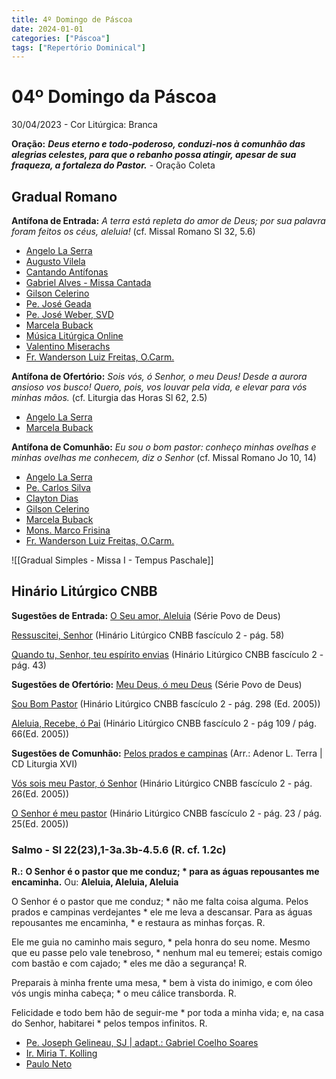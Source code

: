 ```yaml
---
title: 4º Domingo de Páscoa
date: 2024-01-01
categories: ["Páscoa"]
tags: ["Repertório Dominical"]
---
```

# 04º Domingo da Páscoa
30/04/2023 - Cor Litúrgica: Branca

**Oração:** ***Deus eterno e todo-poderoso, conduzi-nos à comunhão das alegrias celestes, para que o rebanho possa atingir, apesar de sua fraqueza, a fortaleza do Pastor.*** - Oração Coleta

## Gradual Romano
**Antífona de Entrada:** *A terra está repleta do amor de Deus; por sua palavra foram feitos os céus, aleluia!* (cf. Missal Romano Sl 32, 5.6)
- [Angelo La Serra](https://youtu.be/u7eAEcwYfTo)
- [Augusto Vilela](https://youtu.be/HP-jRJsEIyY)
- [Cantando Antífonas](https://youtu.be/HRgxzcDcG5k)
- [Gabriel Alves - Missa Cantada](https://youtu.be/j7sDhLjPGr4)
- [Gilson Celerino](https://youtu.be/vgCS-MhJKO4)
- [Pe. José Geada](https://ocantonaliturgia.pt/obras/1688/A-bondade-do-Senhor-J-Geada)
- [Pe. José Weber, SVD](https://youtu.be/xbw7HdhHbck)
- [Marcela Buback](https://youtu.be/f7jGipOoGmY)
- [Música Litúrgica Online](https://youtu.be/c6M_TOYTzVI)
- [Valentino Miserachs](https://youtu.be/4Bwn_pksJRQ)
- [Fr. Wanderson Luiz Freitas, O.Carm.](https://youtu.be/xTonO82Y-d4)

**Antífona de Ofertório:** *Sois vós, ó Senhor, o meu Deus! Desde a aurora ansioso vos busco! Quero, pois, vos louvar pela vida, e elevar para vós minhas mãos.* (cf. Liturgia das Horas Sl 62, 2.5)
- [Angelo La Serra](https://www.instagram.com/tv/CNcy5QoJJ6e/)
- [Marcela Buback](https://youtu.be/4c_qegk_2lM)


**Antífona de Comunhão:** *Eu sou o bom pastor: conheço minhas ovelhas e minhas ovelhas me conhecem, diz o Senhor* (cf. Missal Romano Jo 10, 14)
- [Angelo La Serra](https://www.instagram.com/p/CNcv12TJpl7/?utm_source=ig_web_copy_link)
- [Pe. Carlos Silva](https://ocantonaliturgia.pt/obras/1701/Eu-sou-o-Bom-Pastor-C-Silva)
- [Clayton Dias](https://youtu.be/pgcAV9xLAto)
- [Gilson Celerino](https://youtu.be/-p0cw7EK2vg)
- [Marcela Buback](https://youtu.be/__hleYeSs8o)
- [Mons. Marco Frisina](https://youtu.be/rtd2D6a-DZI)
- [Fr. Wanderson Luiz Freitas, O.Carm.](https://youtu.be/XuCxDQfn0jk)


![[Gradual Simples - Missa I - Tempus Paschale]]


## Hinário Litúrgico CNBB
**Sugestões de Entrada:** 
[O Seu amor, Aleluia](https://youtu.be/etUqSECVQU4)
(Série Povo de Deus)

[Ressuscitei, Senhor](https://youtu.be/Sr8evJn8FZg)
(Hinário Litúrgico CNBB fascículo 2 - pág. 58)

[Quando tu, Senhor, teu espírito envias](https://youtu.be/_eMb1Q8S4O0)
(Hinário Litúrgico CNBB fascículo 2 - pág. 43)

**Sugestões de Ofertório:**
[Meu Deus, ó meu Deus](https://youtu.be/kzcCmInuhLE)
(Série Povo de Deus)

[Sou Bom Pastor](https://youtu.be/zRUw7qwRIE0)
(Hinário Litúrgico CNBB fascículo 2 - pág. 298 (Ed. 2005))

[Aleluia, Recebe, ó Pai](https://youtu.be/q-Ceh5swBvk)
(Hinário Litúrgico CNBB fascículo 2 - pág 109 / pág. 66(Ed. 2005))

**Sugestões de Comunhão:**
[Pelos prados e campinas](https://youtu.be/dRFHese0uc0)
(Arr.: Adenor L. Terra | CD Liturgia XVI)

[Vós sois meu Pastor, ó Senhor](https://youtu.be/K9CnVV0MuqY)
(Hinário Litúrgico CNBB fascículo 2 - pág. 26(Ed. 2005))

[O Senhor é meu pastor](https://youtu.be/3LqUpCsWfes)
(Hinário Litúrgico CNBB fascículo 2 - pág. 23 / pág. 25(Ed. 2005))



### Salmo - Sl 22(23),1-3a.3b-4.5.6 (R. cf. 1.2c)

**R.:** **O Senhor é o pastor que me conduz; * para as águas repousantes me encaminha.**
Ou: **Aleluia, Aleluia, Aleluia**

O Senhor é o pastor que me conduz; *
não me falta coisa alguma.
Pelos prados e campinas verdejantes *
ele me leva a descansar.
Para as águas repousantes me encaminha, *
e restaura as minhas forças. R.

Ele me guia no caminho mais seguro, *
pela honra do seu nome.
Mesmo que eu passe pelo vale tenebroso, *
nenhum mal eu temerei;
estais comigo com bastão e com cajado; *
eles me dão a segurança! R.

Preparais à minha frente uma mesa, *
bem à vista do inimigo,
e com óleo vós ungis minha cabeça; *
o meu cálice transborda. R.

Felicidade e todo bem hão de seguir-me *
por toda a minha vida;
e, na casa do Senhor, habitarei *
pelos tempos infinitos. R.

- [Pe. Joseph Gelineau, SJ | adapt.: Gabriel Coelho Soares](https://youtu.be/udhmxGadBV4) 
- [Ir. Miria T. Kolling](https://youtu.be/PupFioy98iw)
- [Paulo Neto](https://youtu.be/vjWcbMQTZwY)

